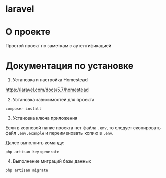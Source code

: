 # laravel
# О проекте
Простой проект по заметкам с аутентификацией
# Документация по установке
1. Установка и настройка Homestead

https://laravel.com/docs/5.7/homestead

2. Установка зависимостей для проекта

`composer install`

3. Установка ключа приложения

Если в корневой папке проекта нет файла `.env`, то следует скопировать файл `.env.example` и переименовать копию в `.env`. 

Далее выполнить команду:


`php artisan key:generate` 

4. Выполнение миграций базы данных

`php artisan migrate`
